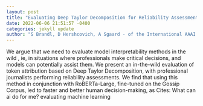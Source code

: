 ```yaml
--- 
layout: post 
title: "Evaluating Deep Taylor Decomposition for Reliability Assessment in the Wild" 
date: 2022-06-06 21:51:57 -0400 
categories: jekyll update 
author: "S Brandl, D Hershcovich, A Sgaard - of the International AAAI Conference on Web , 2022" 
--- 
```

We argue that we need to evaluate model interpretability methods in the wild , ie, in situations where professionals make critical decisions, and models can potentially assist them. We present an in-the-wild evaluation of token attribution based on Deep Taylor Decomposition, with professional journalists performing reliability assessments. We find that using this method in conjunction with RoBERTa-Large, fine-tuned on the Gossip Corpus, led to faster and better human decision-making, as Cites: What can ai do for me? evaluating machine learning